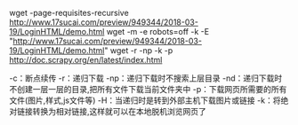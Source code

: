 wget -page-requisites-recursive http://www.17sucai.com/preview/949344/2018-03-19/LoginHTML/demo.html
 wget -m -e robots=off -k -E "http://www.17sucai.com/preview/949344/2018-03-19/LoginHTML/demo.html"
 wget -r -np -k -p http://doc.scrapy.org/en/latest/index.html
 
 -c：断点续传 
-r：递归下载 
-np：递归下载时不搜索上层目录 
-nd：递归下载时不创建一层一层的目录,把所有文件下载当前文件夹中 
-p：下载网页所需要的所有文件(图片,样式,js文件等) 
-H：当递归时是转到外部主机下载图片或链接 
-k：将绝对链接转换为相对链接,这样就可以在本地脱机浏览网页了

